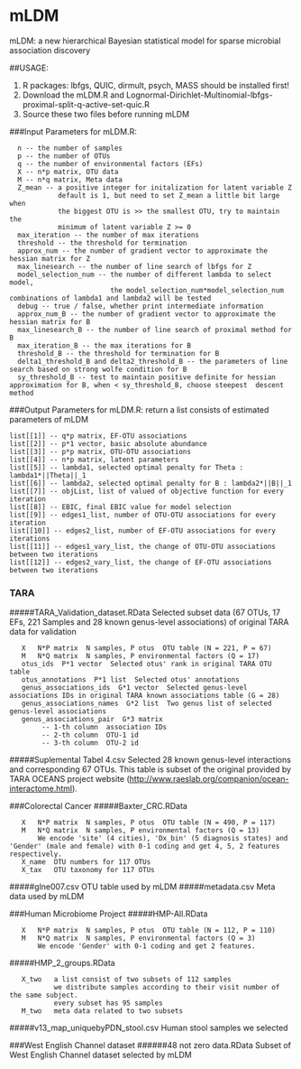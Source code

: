 # mLDM
mLDM: a new hierarchical Bayesian statistical model for sparse microbial association discovery

##USAGE:
  1. R packages: lbfgs, QUIC, dirmult, psych, MASS should be installed first!
  2. Download the mLDM.R and Lognormal-Dirichlet-Multinomial-lbfgs-proximal-split-q-active-set-quic.R
  3. Source these two files before running mLDM

###Input Parameters for mLDM.R:
```
  n -- the number of samples 
  p -- the number of OTUs
  q -- the number of environmental factors (EFs) 
  X -- n*p matrix, OTU data 
  M -- n*q matrix, Meta data 
  Z_mean -- a positive integer for initalization for latent variable Z 
            default is 1, but need to set Z_mean a little bit large when
            the biggest OTU is >> the smallest OTU, try to maintain the 
            minimum of latent variable Z >= 0 
  max_iteration -- the number of max iterations 
  threshold -- the threshold for termination 
  approx_num -- the number of gradient vector to approximate the hessian matrix for Z 
  max_linesearch -- the number of line search of lbfgs for Z 
  model_selection_num -- the number of different lambda to select model,  
                         the model_selection_num*model_selection_num combinations of lambda1 and lambda2 will be tested 
  debug -- true / false, whether print intermediate information 
  approx_num_B -- the number of gradient vector to approximate the hessian matrix for B 
  max_linesearch_B -- the number of line search of proximal method for B
  max_iteration_B -- the max iterations for B 
  threshold_B -- the threshold for termination for B 
  delta1_threshold_B and delta2_threshold_B -- the parameters of line search based on strong wolfe condition for B 
  sy_threshold_B -- test to maintain positive definite for hessian approximation for B, when < sy_threshold_B, choose steepest  descent method
```
###Output Parameters for mLDM.R:
return a list consists of estimated parameters of mLDM
```
list[[1]] -- q*p matrix, EF-OTU associations
list[[2]] -- p*1 vector, basic absolute abundance
list[[3]] -- p*p matrix, OTU-OTU associations
list[[4]] -- n*p matrix, latent parameters
list[[5]] -- lambda1, selected optimal penalty for Theta : lambda1*||Theta||_1
list[[6]] -- lambda2, selected optimal penalty for B : lambda2*||B||_1
list[[7]] -- objList, list of valued of objective function for every iteration
list[[8]] -- EBIC, final EBIC value for model selection 
list[[9]] -- edges1_list, number of OTU-OTU associations for every iteration 
list[[10]] -- edges2_list, number of EF-OTU associations for every iterations
list[[11]] -- edges1_vary_list, the change of OTU-OTU associations between two iterations
list[[12]] -- edges2_vary_list, the change of EF-OTU associations between two iterations
```
### TARA
#####TARA_Validation_dataset.RData
  Selected subset data (67 OTUs, 17 EFs, 221 Samples and 28 known genus-level associations) of original TARA data for validation
```
   X   N*P matrix  N samples, P otus  OTU table (N = 221, P = 67)
   M   N*Q matrix  N samples, P environmental factors (Q = 17)
   otus_ids  P*1 vector  Selected otus' rank in original TARA OTU table
   otus_annotations  P*1 list  Selected otus' annotations
   genus_associations_ids  G*1 vector  Selected genus-level associations IDs in original TARA known associations table (G = 28)
   genus_associations_names  G*2 list  Two genus list of selected genus-level associations
   genus_associations_pair  G*3 matrix  
        -- 1-th column  association IDs
        -- 2-th column  OTU-1 id
        -- 3-th column  OTU-2 id
```
#####Suplemental Tabel 4.csv
Selected 28 known genus-level interactions and corresponding 67 OTUs. This table is subset of the original provided by TARA OCEANS project website (http://www.raeslab.org/companion/ocean-interactome.html).

###Colorectal Cancer
#####Baxter_CRC.RData
```
   X   N*P matrix  N samples, P otus  OTU table (N = 490, P = 117)
   M   N*Q matrix  N samples, P environmental factors (Q = 13)
       We encode 'site' (4 cities), 'Dx_bin' (5 diagnosis states) and 'Gender' (male and female) with 0-1 coding and get 4, 5, 2 features respectively.
   X_name  OTU numbers for 117 OTUs
   X_tax   OTU taxonomy for 117 OTUs
```
#####glne007.csv
OTU table used by mLDM
#####metadata.csv
Meta data used by mLDM

###Human Microbiome Project
#####HMP-All.RData
```
   X   N*P matrix  N samples, P otus  OTU table (N = 112, P = 110)
   M   N*Q matrix  N samples, P environmental factors (Q = 3)
       We encode 'Gender' with 0-1 coding and get 2 features.
```
#####HMP_2_groups.RData
```
   X_two   a list consist of two subsets of 112 samples
           we distribute samples according to their visit number of the same subject.
           every subset has 95 samples
   M_two   meta data related to two subsets
```
#####v13_map_uniquebyPDN_stool.csv
   Human stool samples we selected

###West English Channel dataset 
######48 not zero data.RData
Subset of West English Channel dataset selected by mLDM
